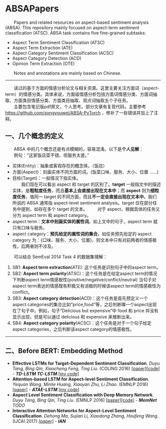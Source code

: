 # ABSAPapers
&emsp;&emsp;Papers and related resources on aspect-based sentiment analysis (ABSA). This repository mainly focused on aspect-term sentiment classification (ATSC). ABSA task contains five fine-grained subtasks:
- Aspect Term Sentiment Classification (ATSC)
- Aspect Term Extraction (ATE)
- Aspect Category Sentiment Classification (ACSC)
- Aspect Category Detection (ACD)
- Opinion Term Extraction (OTE)

&emsp;&emsp;Notes and annotations are mainly based on Chinese.

---

&emsp;&emsp;读过的基于方面的情感分析论文与相关资源。这里主要关注方面词（aspect-term）的情感分类。具体来说，方面级情感分析包括方面词情感分类、方面词抽取、方面类目情感分类、方面类目抽取、观点词抽取五个子任务。  
&emsp;&emsp;主要包含笔记版pdf原文，个人思考。部分文章有复现代码，主要参考 https://github.com/songyouwei/ABSA-PyTorch ，修补了一些错误并加上了注释。
## 一、几个概念的定义
&emsp;&emsp;ABSA 中的几个概念还是有点模糊的，容易混淆。以下是**个人见解**：  
&emsp;&emsp;例句：“这家饭店菜不错，但服务太差。”

* 实体(Entity)：抽象或客观存在的概念体。（饭店）
* 方面(Aspect)：刻画实体不同方面的词。(饭菜口味、服务、大小、位置 ……)
* 目标(Target)：一般情况下指实体。  
&emsp;&emsp;我们现在可以看出 aspect 和 target 的区别了。**target** 一般指文中的描述实体，是**粗粒度任务**，而且**基本上会直接出现在文本中**；而 **aspect** 则为**细粒度任务**，值同一 target 的不同方面，而且**不一定会直接出现在文本中**。我们所说的 ABSA 通常指 aspect-level sentiment analysis。target 仅在部分任务中提到，如存在多个 target 的文本。
&emsp;&emsp;对于 aspect，根据具体的任务又分为 aspect term 和 aspect category。
* aspect term：**文本中刻画实体的属性词**。如上文中的句子，aspect term 就只有口味与服务。
* aspect category：**预先给定的属性词的集合**。如任务预先给定的 aspect category 为：{口味、服务、大小、位置}，则文本中只有对前两者的情感极性，后两者则不涉及。

&emsp;&emsp;可以结合 SemEval 2014 Task 4 的数据集理解：
1. SB1: **Aspect term extraction**(ATE): 这个任务是识别句子中的aspect term。
2. SB2: **Aspect term polarity**(ATSC)：这个任务是在给定aspect term的情况下判断aspect term情感极性(positive/negative/conflict/neutral) 当句子对aspect term表达的情感既有积极又有消极的时候该aspect term的情感极性为conflict。
3. SB3: **Aspect category detection**(ACD)：这个任务是首先预定义一个aspect categories的集合比如“price,food”等，之后判断哪一个aspect出现在了句子中。例如，句子“Delicious but expensive”中 food 和 price 并没有显示出现，但是可以通过 delicious 和 expensive 来推断出来。
4. SB4: **Aspect category polarity**(ACSC)：这个任务是对于一个句子给定aspect categories，之后判断该aspect category的情感极性。

---

## 二、Before BERT: Embedding Method
- **Effective LSTMs for Target-Dependent Sentiment Classification**. *Duyu Tang, Bing Qin, Xiaocheng Feng, Ting Liu*. (COLING 2016) [[paper]](https://www.aclweb.org/anthology/C16-1311)[[code]](https://drive.google.com/drive/folders/17RF8MZs456ov9MDiUYZp0SCGL6LvBQl6) - ***TD-LSTM TC-LSTM***  [[my code]](https://github.com/HJHGJGHHG/NLPPapers/tree/main/ABSA/ABSA)
- **Attention-based LSTM for Aspect-level Sentiment Classification**. *Yequan Wang, Minlie Huang, Xiaoyan Zhu, Li Zhao*. (EMNLP 2016) [[paper]](https://aclweb.org/anthology/D16-1058) - ***ATAE-LSTM***  [[my code]](https://github.com/HJHGJGHHG/NLPPapers/tree/main/ABSA/ABSA)
- **Aspect Level Sentiment Classification with Deep Memory Network**. *Duyu Tang, Bing Qin, Ting Liu*. (EMNLP 2016) [[paper]](https://www.aclweb.org/anthology/D16-1021)[[code]](https://drive.google.com/drive/folders/1Hc886aivHmIzwlawapzbpRdTfPoTyi1U) - ***MemNet*** 	*TODO*
- **Interactive Attention Networks for Aspect-Level Sentiment Classification**. *Dehong Ma, Sujian Li, Xiaodong Zhang, Houfeng Wang*. (IJCAI 2017) [[paper]](https://www.ijcai.org/proceedings/2017/0568.pdf) - ***IAN***
